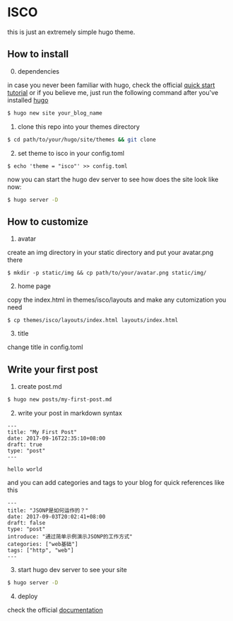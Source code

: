 # ISCO

this is just an extremely simple hugo theme.

## How to install

0. dependencies

in case you never been familiar with hugo, check the official [quick start tutorial](https://gohugo.io/getting-started/quick-start/) or if you believe me, just run the following command after you've installed [hugo](https://gohugo.io/getting-started/installing/)

```sh
$ hugo new site your_blog_name
```

1. clone this repo into your themes directory

```sh
$ cd path/to/your/hugo/site/themes && git clone 
```

2. set theme to isco in your config.toml

```
$ echo 'theme = "isco"' >> config.toml
```

now you can start the hugo dev server to see how does the site look like now:

```sh
$ hugo server -D
```

## How to customize

1. avatar

create an img directory in your static directory and put your avatar.png there

```
$ mkdir -p static/img && cp path/to/your/avatar.png static/img/
```

2. home page

copy the index.html in themes/isco/layouts and make any cutomization you need

```
$ cp themes/isco/layouts/index.html layouts/index.html
```

3. title

change title in config.toml

## Write your first post

1. create post.md
```sh
$ hugo new posts/my-first-post.md
```

2. write your post in markdown syntax

```
---
title: "My First Post"
date: 2017-09-16T22:35:10+08:00
draft: true
type: "post"
---

hello world
```

and you can add categories and tags to your blog for quick references like this

```
---
title: "JSONP是如何运作的？"
date: 2017-09-03T20:02:41+08:00
draft: false
type: "post"
introduce: "通过简单示例演示JSONP的工作方式"
categories: ["web基础"]
tags: ["http", "web"]
---
```

3. start hugo dev server to see your site

```sh
$ hugo server -D
```

4. deploy

check the official [documentation](https://gohugo.io/hosting-and-deployment/hosting-on-github/)
